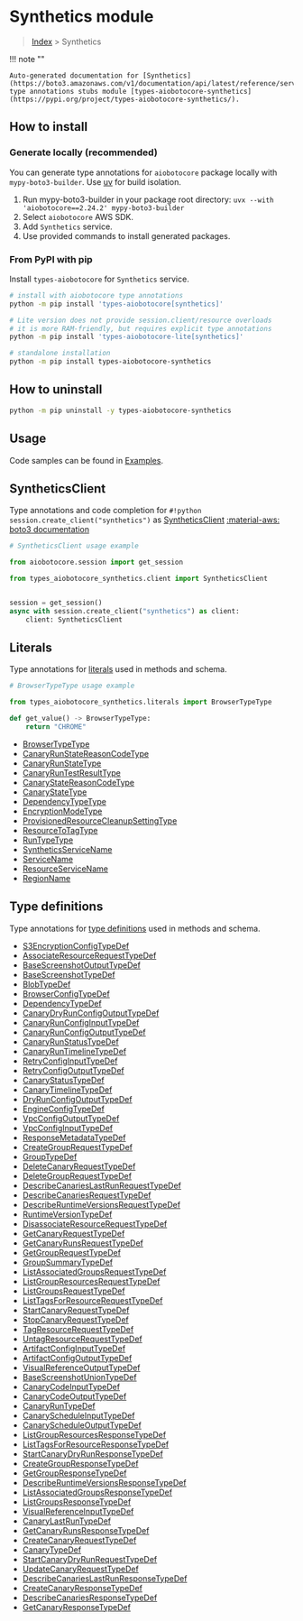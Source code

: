# Synthetics module

> [Index](../README.md) > Synthetics


!!! note ""

    Auto-generated documentation for [Synthetics](https://boto3.amazonaws.com/v1/documentation/api/latest/reference/services/synthetics.html#synthetics)
    type annotations stubs module [types-aiobotocore-synthetics](https://pypi.org/project/types-aiobotocore-synthetics/).

## How to install

### Generate locally (recommended)

You can generate type annotations for `aiobotocore` package locally with `mypy-boto3-builder`.
Use [uv](https://docs.astral.sh/uv/getting-started/installation/) for build isolation.

1. Run mypy-boto3-builder in your package root directory: `uvx --with 'aiobotocore==2.24.2' mypy-boto3-builder`
1. Select `aiobotocore` AWS SDK.
1. Add `Synthetics` service.
1. Use provided commands to install generated packages.



### From PyPI with pip

Install `types-aiobotocore` for `Synthetics` service.

```bash
# install with aiobotocore type annotations
python -m pip install 'types-aiobotocore[synthetics]'

# Lite version does not provide session.client/resource overloads
# it is more RAM-friendly, but requires explicit type annotations
python -m pip install 'types-aiobotocore-lite[synthetics]'

# standalone installation
python -m pip install types-aiobotocore-synthetics
```



## How to uninstall

```bash
python -m pip uninstall -y types-aiobotocore-synthetics
```

## Usage

Code samples can be found in [Examples](./usage.md).

## SyntheticsClient

Type annotations and code completion for  `#!python session.create_client("synthetics")` as [SyntheticsClient](./client.md)
[:material-aws: boto3 documentation](https://boto3.amazonaws.com/v1/documentation/api/latest/reference/services/synthetics.html#Synthetics.Client)

```python
# SyntheticsClient usage example

from aiobotocore.session import get_session

from types_aiobotocore_synthetics.client import SyntheticsClient


session = get_session()
async with session.create_client("synthetics") as client:
    client: SyntheticsClient
```








## Literals

Type annotations for [literals](./literals.md) used in methods and schema.

```python
# BrowserTypeType usage example

from types_aiobotocore_synthetics.literals import BrowserTypeType

def get_value() -> BrowserTypeType:
    return "CHROME"
```

- [BrowserTypeType](./literals.md#browsertypetype)
- [CanaryRunStateReasonCodeType](./literals.md#canaryrunstatereasoncodetype)
- [CanaryRunStateType](./literals.md#canaryrunstatetype)
- [CanaryRunTestResultType](./literals.md#canaryruntestresulttype)
- [CanaryStateReasonCodeType](./literals.md#canarystatereasoncodetype)
- [CanaryStateType](./literals.md#canarystatetype)
- [DependencyTypeType](./literals.md#dependencytypetype)
- [EncryptionModeType](./literals.md#encryptionmodetype)
- [ProvisionedResourceCleanupSettingType](./literals.md#provisionedresourcecleanupsettingtype)
- [ResourceToTagType](./literals.md#resourcetotagtype)
- [RunTypeType](./literals.md#runtypetype)
- [SyntheticsServiceName](./literals.md#syntheticsservicename)
- [ServiceName](./literals.md#servicename)
- [ResourceServiceName](./literals.md#resourceservicename)
- [RegionName](./literals.md#regionname)




## Type definitions

Type annotations for [type definitions](./type_defs.md) used in methods and schema.

- [S3EncryptionConfigTypeDef](./type_defs.md#s3encryptionconfigtypedef)
- [AssociateResourceRequestTypeDef](./type_defs.md#associateresourcerequesttypedef)
- [BaseScreenshotOutputTypeDef](./type_defs.md#basescreenshotoutputtypedef)
- [BaseScreenshotTypeDef](./type_defs.md#basescreenshottypedef)
- [BlobTypeDef](./type_defs.md#blobtypedef)
- [BrowserConfigTypeDef](./type_defs.md#browserconfigtypedef)
- [DependencyTypeDef](./type_defs.md#dependencytypedef)
- [CanaryDryRunConfigOutputTypeDef](./type_defs.md#canarydryrunconfigoutputtypedef)
- [CanaryRunConfigInputTypeDef](./type_defs.md#canaryrunconfiginputtypedef)
- [CanaryRunConfigOutputTypeDef](./type_defs.md#canaryrunconfigoutputtypedef)
- [CanaryRunStatusTypeDef](./type_defs.md#canaryrunstatustypedef)
- [CanaryRunTimelineTypeDef](./type_defs.md#canaryruntimelinetypedef)
- [RetryConfigInputTypeDef](./type_defs.md#retryconfiginputtypedef)
- [RetryConfigOutputTypeDef](./type_defs.md#retryconfigoutputtypedef)
- [CanaryStatusTypeDef](./type_defs.md#canarystatustypedef)
- [CanaryTimelineTypeDef](./type_defs.md#canarytimelinetypedef)
- [DryRunConfigOutputTypeDef](./type_defs.md#dryrunconfigoutputtypedef)
- [EngineConfigTypeDef](./type_defs.md#engineconfigtypedef)
- [VpcConfigOutputTypeDef](./type_defs.md#vpcconfigoutputtypedef)
- [VpcConfigInputTypeDef](./type_defs.md#vpcconfiginputtypedef)
- [ResponseMetadataTypeDef](./type_defs.md#responsemetadatatypedef)
- [CreateGroupRequestTypeDef](./type_defs.md#creategrouprequesttypedef)
- [GroupTypeDef](./type_defs.md#grouptypedef)
- [DeleteCanaryRequestTypeDef](./type_defs.md#deletecanaryrequesttypedef)
- [DeleteGroupRequestTypeDef](./type_defs.md#deletegrouprequesttypedef)
- [DescribeCanariesLastRunRequestTypeDef](./type_defs.md#describecanarieslastrunrequesttypedef)
- [DescribeCanariesRequestTypeDef](./type_defs.md#describecanariesrequesttypedef)
- [DescribeRuntimeVersionsRequestTypeDef](./type_defs.md#describeruntimeversionsrequesttypedef)
- [RuntimeVersionTypeDef](./type_defs.md#runtimeversiontypedef)
- [DisassociateResourceRequestTypeDef](./type_defs.md#disassociateresourcerequesttypedef)
- [GetCanaryRequestTypeDef](./type_defs.md#getcanaryrequesttypedef)
- [GetCanaryRunsRequestTypeDef](./type_defs.md#getcanaryrunsrequesttypedef)
- [GetGroupRequestTypeDef](./type_defs.md#getgrouprequesttypedef)
- [GroupSummaryTypeDef](./type_defs.md#groupsummarytypedef)
- [ListAssociatedGroupsRequestTypeDef](./type_defs.md#listassociatedgroupsrequesttypedef)
- [ListGroupResourcesRequestTypeDef](./type_defs.md#listgroupresourcesrequesttypedef)
- [ListGroupsRequestTypeDef](./type_defs.md#listgroupsrequesttypedef)
- [ListTagsForResourceRequestTypeDef](./type_defs.md#listtagsforresourcerequesttypedef)
- [StartCanaryRequestTypeDef](./type_defs.md#startcanaryrequesttypedef)
- [StopCanaryRequestTypeDef](./type_defs.md#stopcanaryrequesttypedef)
- [TagResourceRequestTypeDef](./type_defs.md#tagresourcerequesttypedef)
- [UntagResourceRequestTypeDef](./type_defs.md#untagresourcerequesttypedef)
- [ArtifactConfigInputTypeDef](./type_defs.md#artifactconfiginputtypedef)
- [ArtifactConfigOutputTypeDef](./type_defs.md#artifactconfigoutputtypedef)
- [VisualReferenceOutputTypeDef](./type_defs.md#visualreferenceoutputtypedef)
- [BaseScreenshotUnionTypeDef](./type_defs.md#basescreenshotuniontypedef)
- [CanaryCodeInputTypeDef](./type_defs.md#canarycodeinputtypedef)
- [CanaryCodeOutputTypeDef](./type_defs.md#canarycodeoutputtypedef)
- [CanaryRunTypeDef](./type_defs.md#canaryruntypedef)
- [CanaryScheduleInputTypeDef](./type_defs.md#canaryscheduleinputtypedef)
- [CanaryScheduleOutputTypeDef](./type_defs.md#canaryscheduleoutputtypedef)
- [ListGroupResourcesResponseTypeDef](./type_defs.md#listgroupresourcesresponsetypedef)
- [ListTagsForResourceResponseTypeDef](./type_defs.md#listtagsforresourceresponsetypedef)
- [StartCanaryDryRunResponseTypeDef](./type_defs.md#startcanarydryrunresponsetypedef)
- [CreateGroupResponseTypeDef](./type_defs.md#creategroupresponsetypedef)
- [GetGroupResponseTypeDef](./type_defs.md#getgroupresponsetypedef)
- [DescribeRuntimeVersionsResponseTypeDef](./type_defs.md#describeruntimeversionsresponsetypedef)
- [ListAssociatedGroupsResponseTypeDef](./type_defs.md#listassociatedgroupsresponsetypedef)
- [ListGroupsResponseTypeDef](./type_defs.md#listgroupsresponsetypedef)
- [VisualReferenceInputTypeDef](./type_defs.md#visualreferenceinputtypedef)
- [CanaryLastRunTypeDef](./type_defs.md#canarylastruntypedef)
- [GetCanaryRunsResponseTypeDef](./type_defs.md#getcanaryrunsresponsetypedef)
- [CreateCanaryRequestTypeDef](./type_defs.md#createcanaryrequesttypedef)
- [CanaryTypeDef](./type_defs.md#canarytypedef)
- [StartCanaryDryRunRequestTypeDef](./type_defs.md#startcanarydryrunrequesttypedef)
- [UpdateCanaryRequestTypeDef](./type_defs.md#updatecanaryrequesttypedef)
- [DescribeCanariesLastRunResponseTypeDef](./type_defs.md#describecanarieslastrunresponsetypedef)
- [CreateCanaryResponseTypeDef](./type_defs.md#createcanaryresponsetypedef)
- [DescribeCanariesResponseTypeDef](./type_defs.md#describecanariesresponsetypedef)
- [GetCanaryResponseTypeDef](./type_defs.md#getcanaryresponsetypedef)

